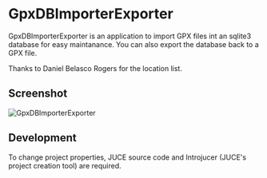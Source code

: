 # GpxDBImporterExporter

GpxDBImporterExporter is an application to import GPX files int an sqlite3 database for easy maintanance. You can also export the database back to a GPX file.

Thanks to Daniel Belasco Rogers for the location list.

## Screenshot

![GpxDBImporterExporter](https://github.com/ptrv/GpxDBImporterExporter/raw/master/screenshot.png "GpxDBImporterExporter")

## Development

To change project properties, JUCE source code and Introjucer (JUCE's project creation tool) are required.
